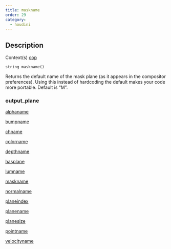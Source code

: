 ```yaml
---
title: maskname
order: 29
category:
  - houdini
---
```


## Description

Context(s) [cop](../contexts/cop.html)

`string maskname()`

Returns the default name of the mask plane (as it appears in the compositor
preferences). Using this instead of hardcoding the default makes your code
more portable. Default is “M”.

### output_plane

[alphaname](alphaname.html)

[bumpname](bumpname.html)

[chname](chname.html)

[colorname](colorname.html)

[depthname](depthname.html)

[hasplane](hasplane.html)

[lumname](lumname.html)

[maskname](maskname.html)

[normalname](normalname.html)

[planeindex](planeindex.html)

[planename](planename.html)

[planesize](planesize.html)

[pointname](pointname.html)

[velocityname](velocityname.html)
